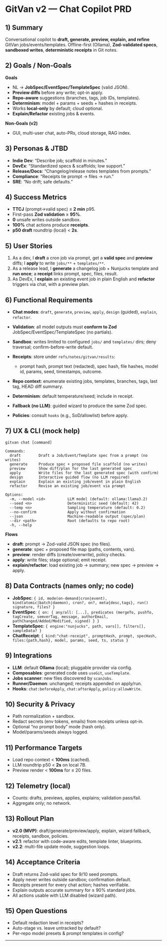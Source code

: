 # GitVan v2 — Chat Copilot PRD

## 1) Summary

Conversational copilot to **draft, generate, preview, explain, and refine** GitVan jobs/events/templates. Offline-first (Ollama), **Zod-validated specs**, **sandboxed writes**, **deterministic receipts** in Git notes.

## 2) Goals / Non-Goals

**Goals**

* NL → **JobSpec/EventSpec/TemplateSpec** (valid JSON).
* **Preview diffs** before any write; opt-in apply.
* **Repo-aware** suggestions (branches, tags, job IDs, templates).
* **Determinism**: model + params + seeds + hashes in receipts.
* Works **local-only** by default; cloud optional.
* **Explain/Refactor** existing jobs & events.

**Non-Goals (v2)**

* GUI, multi-user chat, auto-PRs, cloud storage, RAG index.

## 3) Personas & JTBD

* **Indie Dev**: “Describe job; scaffold in minutes.”
* **DevEx**: “Standardized specs & scaffolds; low support.”
* **Release/Docs**: “Changelog/release notes templates from prompts.”
* **Compliance**: “Receipts tie prompt → files → run.”
* **SRE**: “No drift; safe defaults.”

## 4) Success Metrics

* **TTCJ** (prompt→valid spec) ≤ **2 min** p95.
* First-pass **Zod validation** ≥ **95%**.
* **0** unsafe writes outside sandbox.
* **100%** chat actions produce **receipts**.
* **p50 draft** roundtrip (local) < **2s**.

## 5) User Stories

1. As a dev, I **draft** a cron job via prompt, get a **valid spec** and **preview** diffs; I **apply** to write `jobs/**` + `templates/**`.
2. As a release lead, I **generate** a changelog job + Nunjucks template and **run once**; a **receipt** links prompt, spec, files, result.
3. As DevEx, I **explain** an existing event job in plain English and **refactor** triggers via chat, with a preview plan.

## 6) Functional Requirements

* **Chat modes**: `draft`, `generate`, `preview`, `apply`, `design` (guided), `explain`, `refactor`.
* **Validation**: all model outputs must **conform to Zod** JobSpec/EventSpec/TemplateSpec (no partials).
* **Sandbox**: writes limited to configured `jobs/` and `templates/` dirs; deny traversal; confirm-before-write default.
* **Receipts**: store under `refs/notes/gitvan/results`:

  * prompt hash, prompt text (redacted), spec hash, file hashes, model id, params, seed, timestamps, outcome.
* **Repo context**: enumerate existing jobs, templates, branches, tags, last tag, HEAD diff summary.
* **Determinism**: default temperature/seed; include in receipt.
* **Fallback (no LLM)**: guided wizard to produce the same Zod spec.
* **Policies**: consult `hooks` (e.g., SoD/allowlist) before apply.

## 7) UX & CLI (mock help)

```
gitvan chat [command]

Commands:
  draft        Draft a Job/Event/Template spec from a prompt (no writes)
  generate     Produce spec + proposed file scaffold (no writes)
  preview      Show diff/plan for the last generated spec
  apply        Write files for the last generated spec (with confirm)
  design       Interactive guided flow (no LLM required)
  explain      Explain an existing job/event in plain English
  refactor     Revise an existing job/event via prompt

Options:
  -m, --model <id>          LLM model (default: ollama:llama3.2)
  --seed <n>                Deterministic seed (default: 42)
  --temp <n>                Sampling temperature (default: 0.2)
  --no-confirm              Apply without confirmation
  --json                    Machine-readable output (spec/plan)
  --dir <path>              Root (defaults to repo root)
  -h, --help
```

**Flows**

* **draft**: prompt → Zod-valid JSON spec (no files).
* **generate**: spec + proposed file map (paths, contents, vars).
* **preview**: render diffs (create/overwrite), policy checks.
* **apply**: write files; stage optional; emit receipt.
* **explain/refactor**: load existing job → summary; new spec → preview → apply.

## 8) Data Contracts (names only; no code)

* **JobSpec**: `{ id, mode(on-demand|cron|event), kind(atomic|batch|daemon), cron?, on?, meta{desc,tags}, run() signature, files? }`
* **EventSpec**: `{ on: { any/all: [...], predicates (mergeTo, pushTo, tagCreate, semverTag, message, authorEmail, pathChanged/Added/Modified, signed) } }`
* **TemplateSpec**: `{ engine:"nunjucks", path, vars[], filters[], sampleData? }`
* **ChatReceipt**: `{ kind:"chat-receipt", promptHash, prompt, specHash, files:{path,hash}, model, params, seed, ts, status }`

## 9) Integrations

* **LLM**: default **Ollama** (local); pluggable provider via config.
* **Composables**: generated code uses `useGit`, `useTemplate`.
* **Jobs scanner**: new files discovered by `scanJobs`.
* **Runner/Daemon**: unchanged; receipts appended on apply/run.
* **Hooks**: `chat:beforeApply`, `chat:afterApply`, `policy:allowWrite`.

## 10) Security & Privacy

* Path normalization + sandbox.
* Redact secrets (env tokens, emails) from receipts unless opt-in.
* Optional “no prompt body” mode (hash only).
* Model/params/seeds always logged.

## 11) Performance Targets

* Load repo context < **100ms** (cached).
* LLM roundtrip p50 < **2s** on local 7B.
* Preview render < **100ms** for ≤ 20 files.

## 12) Telemetry (local)

* Counts: drafts, previews, applies, explains; validation pass/fail.
* Aggregate only; no network.

## 13) Rollout Plan

* **v2.0 (MVP)**: draft/generate/preview/apply, explain, wizard fallback, receipts, sandbox, policies.
* **v2.1**: refactor with code-aware edits, template linter, blueprints.
* **v2.2**: multi-file update mode, suggestion loops.

## 14) Acceptance Criteria

* Draft returns Zod-valid spec for 9/10 seed prompts.
* Apply never writes outside sandbox; confirmation default.
* Receipts present for every chat action; hashes verifiable.
* Explain outputs accurate summary for ≥ 90% standard jobs.
* All actions usable with LLM disabled (wizard path).

## 15) Open Questions

* Default redaction level in receipts?
* Auto-stage vs. leave untracked by default?
* Per-repo model presets & prompt templates in config?

---
